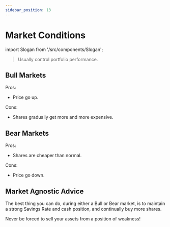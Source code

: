 ```yaml
---
sidebar_position: 13
---
```


# Market Conditions

import Slogan from '/src/components/Slogan';

>Usually control portfolio performance.

## Bull Markets

Pros:
- Price go up.

Cons:
- Shares gradually get more and more expensive.

## Bear Markets

Pros:
- Shares are cheaper than normal.

Cons:
- Price go down.

## Market Agnostic Advice

The best thing you can do, during either a Bull or Bear market, is to maintain a strong Savings Rate and cash position, and continually buy more shares. 

Never be forced to sell your assets from a position of weakness!

<Slogan/>